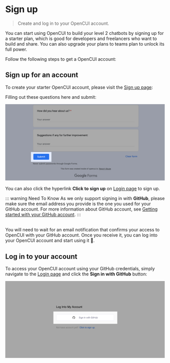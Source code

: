 # Sign up
> Create and log in to your OpenCUI account.

You can start using OpenCUI to build your level 2 chatbots by signing up for a starter plan, which is good for developers and freelancers who want to build and share. You can also upgrade your plans to teams plan to unlock its full power. 

Follow the following steps to get a OpenCUI account:
## Sign up for an account
To create your starter OpenCUI account, please visit the [Sign up page](https://docs.google.com/forms/d/e/1FAIpQLSeYGRXfYnB_uDKTS4hUfcD3w1f9LDI9swcC5Qhy71PTS_JANA/viewform):

Filling out these questions here and submit:

![submit form image](/images/guide/signup/submit.png)
 
You can also click the hyperlink **Click to sign up** on [Login page](https://build.opencui.io/login) to sign up.

::: warning Need To Know
As we only support signing in with **GitHub**, please make sure the email address you provide is the one you used for your GitHub account. For more information about GitHub account, see [Getting started with your GitHub account](https://docs.github.com/en/get-started/onboarding/getting-started-with-your-github-account).
:::

<br>
You will need to wait for an email notification that confirms your access to OpenCUI with your GitHub account. Once you receive it, you can log into your OpenCUI account and start using it 🎉.

## Log in to your account
To access your OpenCUI account using your GitHub credentials, simply navigate to the [Login page](https://build.opencui.io/login) and click the **Sign in with GitHub** button: 

![sign in](/images/guide/signup/sign-in.png)
